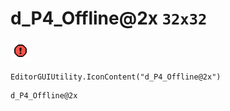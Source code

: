 # d_P4_Offline@2x `32x32`
<img src="/img/d_P4_Offline@2x.png" width=32 height=32>

``` CSharp
EditorGUIUtility.IconContent("d_P4_Offline@2x")
```
```
d_P4_Offline@2x
```
